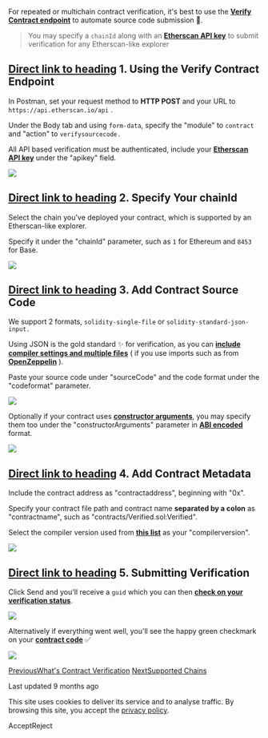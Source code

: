 For repeated or multichain contract verification, it's best to use the [**Verify Contract endpoint**](https://docs.etherscan.io/api-endpoints/contracts#verify-source-code) to automate source code submission 🐇.

> You may specify a `chainId` along with an [**Etherscan API key**](https://docs.etherscan.io/getting-started/viewing-api-usage-statistics) to submit verification for any Etherscan-like explorer

## [Direct link to heading](https://docs.etherscan.io/contract-verification/multichain-verification\#id-1.-using-the-verify-contract-endpoint)    1\. Using the Verify Contract Endpoint

In Postman, set your request method to **HTTP POST** and your URL to `https://api.etherscan.io/api` .

Under the Body tab and using `form-data`, specify the "module" to `contract` and "action" to `verifysourcecode.`

All API based verification must be authenticated, include your [**Etherscan API key**](https://docs.etherscan.io/getting-started/viewing-api-usage-statistics) under the "apikey" field.

![](https://docs.etherscan.io/~gitbook/image?url=https%3A%2F%2F1052732906-files.gitbook.io%2F%7E%2Ffiles%2Fv0%2Fb%2Fgitbook-x-prod.appspot.com%2Fo%2Fspaces%252F-McrExXKKJBLJqymbFhO%252Fuploads%252FzhH98WU0nkaqlYxZkuMS%252Fimage.png%3Falt%3Dmedia%26token%3D56c608a7-d077-4a28-82c9-cd5337c59e56&width=768&dpr=4&quality=100&sign=3362c82d&sv=2)

## [Direct link to heading](https://docs.etherscan.io/contract-verification/multichain-verification\#id-2.-specify-your-chainid)    2\. Specify Your chainId

Select the chain you've deployed your contract, which is supported by an Etherscan-like explorer.

Specify it under the "chainId" parameter, such as `1` for Ethereum and `8453` for Base.

![](https://docs.etherscan.io/~gitbook/image?url=https%3A%2F%2F1052732906-files.gitbook.io%2F%7E%2Ffiles%2Fv0%2Fb%2Fgitbook-x-prod.appspot.com%2Fo%2Fspaces%252F-McrExXKKJBLJqymbFhO%252Fuploads%252Fz6CbWH0JYs2vwSFyH4Yq%252Fimage.png%3Falt%3Dmedia%26token%3D8ea621e1-31b6-49e8-943f-abde221fb9fb&width=768&dpr=4&quality=100&sign=c1d2daa1&sv=2)

## [Direct link to heading](https://docs.etherscan.io/contract-verification/multichain-verification\#id-3.-add-contract-source-code)    3\. Add Contract Source Code

We support 2 formats, `solidity-single-file` or `solidity-standard-json-input.`

Using JSON is the gold standard ✨ for verification, as you can [**include compiler settings and multiple files**](https://gist.github.com/0xV4L3NT1N3/974d6bfb58070e0fe4e38d626cdf1c44) ( if you use imports such as from [**OpenZeppelin**](https://www.openzeppelin.com/contracts) ).

Paste your source code under "sourceCode" and the code format under the "codeformat" parameter.

![](https://docs.etherscan.io/~gitbook/image?url=https%3A%2F%2F1052732906-files.gitbook.io%2F%7E%2Ffiles%2Fv0%2Fb%2Fgitbook-x-prod.appspot.com%2Fo%2Fspaces%252F-McrExXKKJBLJqymbFhO%252Fuploads%252FP9uQLccIb2xaFvvDxKRo%252Fimage.png%3Falt%3Dmedia%26token%3D87c17e56-2627-4b41-99ca-d3e5dcccd9c3&width=768&dpr=4&quality=100&sign=5cb10465&sv=2)

Optionally if your contract uses [**constructor arguments**](https://info.etherscan.com/contract-verification-constructor-arguments/), you may specify them too under the "constructorArguments" parameter in [**ABI encoded**](https://abi.hashex.org/) format.

![](https://docs.etherscan.io/~gitbook/image?url=https%3A%2F%2F1052732906-files.gitbook.io%2F%7E%2Ffiles%2Fv0%2Fb%2Fgitbook-x-prod.appspot.com%2Fo%2Fspaces%252F-McrExXKKJBLJqymbFhO%252Fuploads%252Fmru5Xx3qH94a6qdffuIQ%252Fimage.png%3Falt%3Dmedia%26token%3D8fe9f723-6ca1-4928-a137-ac78b9dffbd4&width=768&dpr=4&quality=100&sign=f2873ec2&sv=2)

## [Direct link to heading](https://docs.etherscan.io/contract-verification/multichain-verification\#id-4.-add-contract-metadata)    4\. Add Contract Metadata

Include the contract address as "contractaddress", beginning with "0x".

Specify your contract file path and contract name **separated by a colon** as "contractname", such as "contracts/Verified.sol:Verified".

Select the compiler version used from [**this list**](https://etherscan.io/solcversions) as your "compilerversion".

![](https://docs.etherscan.io/~gitbook/image?url=https%3A%2F%2F1052732906-files.gitbook.io%2F%7E%2Ffiles%2Fv0%2Fb%2Fgitbook-x-prod.appspot.com%2Fo%2Fspaces%252F-McrExXKKJBLJqymbFhO%252Fuploads%252FkKL2HBUhNnNb7fE99Yby%252Fimage.png%3Falt%3Dmedia%26token%3D3555f9a0-41b9-4f5b-9d0f-263a8e8fb987&width=768&dpr=4&quality=100&sign=6dfe22b5&sv=2)

## [Direct link to heading](https://docs.etherscan.io/contract-verification/multichain-verification\#id-5.-submitting-verification)    5\. Submitting Verification

Click Send and you'll receive a `guid` which you can then [**check on your verification status**](https://docs.etherscan.io/api-endpoints/contracts#check-source-code-verification-submission-status).

![](https://docs.etherscan.io/~gitbook/image?url=https%3A%2F%2F1052732906-files.gitbook.io%2F%7E%2Ffiles%2Fv0%2Fb%2Fgitbook-x-prod.appspot.com%2Fo%2Fspaces%252F-McrExXKKJBLJqymbFhO%252Fuploads%252FCyOerxywXafujtyIkADi%252Fimage.png%3Falt%3Dmedia%26token%3Dde329c92-8e26-4165-a03e-35e7c2edb501&width=768&dpr=4&quality=100&sign=7bdff8c7&sv=2)

Alternatively if everything went well, you'll see the happy green checkmark on your [**contract code**](https://basescan.org/address/0x539a277b12a3f6723f4c1769edb11b0be7c214da#code) ✅

![](https://docs.etherscan.io/~gitbook/image?url=https%3A%2F%2F1052732906-files.gitbook.io%2F%7E%2Ffiles%2Fv0%2Fb%2Fgitbook-x-prod.appspot.com%2Fo%2Fspaces%252F-McrExXKKJBLJqymbFhO%252Fuploads%252Fo9hC2gjarJCDNET9u4i7%252Fimage.png%3Falt%3Dmedia%26token%3D9b0c9755-b076-455a-8084-46c3db70e475&width=768&dpr=4&quality=100&sign=ca929b4a&sv=2)

[PreviousWhat's Contract Verification](https://docs.etherscan.io/contract-verification/whats-contract-verification) [NextSupported Chains](https://docs.etherscan.io/contract-verification/supported-chains)

Last updated 9 months ago

This site uses cookies to deliver its service and to analyse traffic. By browsing this site, you accept the [privacy policy](https://policies.gitbook.com/privacy/cookies).

AcceptReject